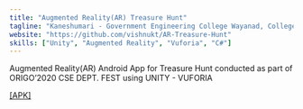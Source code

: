 ```yaml
---
title: "Augmented Reality(AR) Treasure Hunt"
tagline: "Kaneshumari - Government Engineering College Wayanad, College Magazine 2018 AR App"
website: "https://github.com/vishnukt/AR-Treasure-Hunt"
skills: ["Unity", "Augmented Reality", "Vuforia", "C#"]
---
```


Augmented Reality(AR) Android App for Treasure Hunt conducted as
part of ORIGO’2020 CSE DEPT. FEST using UNITY - VUFORIA

[[APK]](https://drive.google.com/file/d/1KugcDltngbENseSrHY7Ut9FxdFTTekWi/view)
